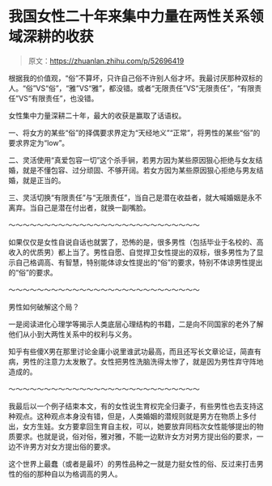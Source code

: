 # 我国女性二十年来集中力量在两性关系领域深耕的收获

> 原文：<https://zhuanlan.zhihu.com/p/52696419>

根据我的价值观，“俗”不算坏，只许自己俗不许别人俗才坏。我最讨厌那种双标的人。“俗”VS“俗”，“雅”VS“雅”，都没错。或者“无限责任”VS“无限责任”，“有限责任”VS“有限责任”，也没错。

女性集中力量深耕二十年，最大的收获是赢取了话语权。

一、将女方的某些“俗”的择偶要求界定为“天经地义”“正常”，将男性的某些“俗”的要求界定为“low”。

二、灵活使用“真爱包容一切”这个杀手锏，若男方因为某些原因狠心拒绝与女友结婚，就是不懂包容、过分顽固、不够开阔。若女方因为某些原因狠心拒绝与男友结婚，就是正当的。

三、灵活切换“有限责任”与“无限责任”，当自己是潜在收益者，就大喊婚姻是永不离弃。当自己是潜在付出者，就换一副嘴脸。

～～～～～～～～～～～～～～～～～～～～～～～～～～～

如果仅仅是女性自说自话也就罢了，恐怖的是，很多男性（包括毕业于名校的、高收入的优质男）都上当了。男性自愿、自觉捍卫女性提出的双标，很多男性为了显示自己格调高、有智慧，特别能体谅女性提出的“俗”的要求，特别不体谅男性提出的“俗”的要求。

～～～～～～～～～～～～～～～～～～～～～～～～～～～

男性如何破解这个局？

一是阅读进化心理学等揭示人类底层心理结构的书籍，二是向不同国家的老外了解他们从小到大两性关系中的权利与义务。

知乎有些傻X男在那里讨论金庸小说里谁武功最高，而且还写长文章论证，简直有病，男性的注意力太发散了。女性把男性洗脑洗得太惨了，就是因为男性弃守阵地造成的。

～～～～～～～～～～～～～～～～～～～～～～～～～～～

我最后以一个例子结束本文，有的女性说生育权完全归妻子，有些男性也去支持这种观点。这种观点本身没有错，但是，人类婚姻的潜规则就是男方在物质上多付出，女方生娃。女方要拿回生育自主权，可以，她要放弃同档次女性能够提出的物质要求。也就是说，俗对俗，雅对雅，不能一边默许女方对男方提出俗的要求，一边不许男方对女方提出俗的要求。

这个世界上最蠢（或者是最坏）的男性品种之一就是力挺女性的俗、反过来打击男性的俗的那种自以为格调高的男人。